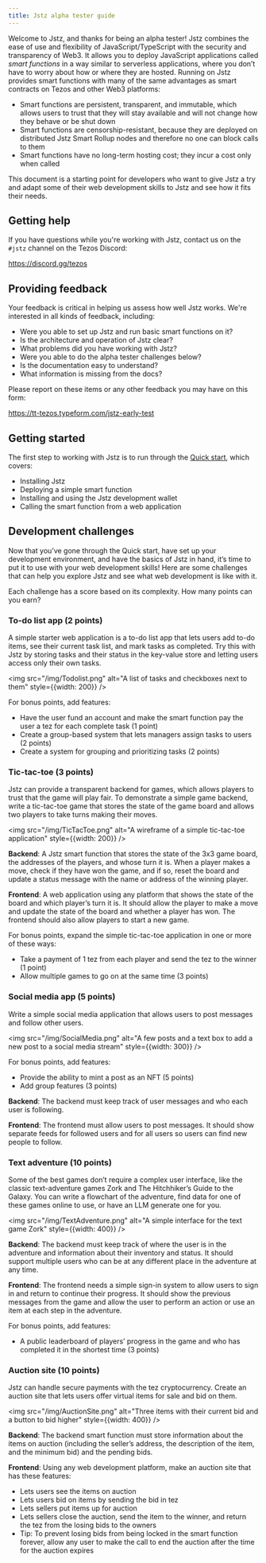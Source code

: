 ```yaml
---
title: Jstz alpha tester guide
---
```


Welcome to Jstz, and thanks for being an alpha tester! Jstz combines the ease of use and flexibility of JavaScript/TypeScript with the security and transparency of Web3.
It allows you to deploy JavaScript applications called _smart functions_ in a way similar to serverless applications, where you don’t have to worry about how or where they are hosted.
Running on Jstz provides smart functions with many of the same advantages as smart contracts on Tezos and other Web3 platforms:

- Smart functions are persistent, transparent, and immutable, which allows users to trust that they will stay available and will not change how they behave or be shut down
- Smart functions are censorship-resistant, because they are deployed on distributed Jstz Smart Rollup nodes and therefore no one can block calls to them
- Smart functions have no long-term hosting cost; they incur a cost only when called

This document is a starting point for developers who want to give Jstz a try and adapt some of their web development skills to Jstz and see how it fits their needs.

## Getting help

If you have questions while you're working with Jstz, contact us on the `#jstz` channel on the Tezos Discord:

https://discord.gg/tezos

## Providing feedback

Your feedback is critical in helping us assess how well Jstz works.
We're interested in all kinds of feedback, including:

- Were you able to set up Jstz and run basic smart functions on it?
- Is the architecture and operation of Jstz clear?
- What problems did you have working with Jstz?
- Were you able to do the alpha tester challenges below?
- Is the documentation easy to understand?
- What information is missing from the docs?

Please report on these items or any other feedback you may have on this form:

https://tt-tezos.typeform.com/jstz-early-test

## Getting started

The first step to working with Jstz is to run through the [Quick start](https://jstz.tezos.com/quick_start), which covers:

- Installing Jstz
- Deploying a simple smart function
- Installing and using the Jstz development wallet
- Calling the smart function from a web application

## Development challenges

Now that you’ve gone through the Quick start, have set up your development environment, and have the basics of Jstz in hand, it’s time to put it to use with your web development skills!
Here are some challenges that can help you explore Jstz and see what web development is like with it.

Each challenge has a score based on its complexity.
How many points can you earn?

### To-do list app (2 points)

A simple starter web application is a to-do list app that lets users add to-do items, see their current task list, and mark tasks as completed.
Try this with Jstz by storing tasks and their status in the key-value store and letting users access only their own tasks.

<img src="/img/Todolist.png" alt="A list of tasks and checkboxes next to them" style={{width: 200}} />

For bonus points, add features:

- Have the user fund an account and make the smart function pay the user a tez for each complete task (1 point)
- Create a group-based system that lets managers assign tasks to users (2 points)
- Create a system for grouping and prioritizing tasks (2 points)

### Tic-tac-toe (3 points)

Jstz can provide a transparent backend for games, which allows players to trust that the game will play fair.
To demonstrate a simple game backend, write a tic-tac-toe game that stores the state of the game board and allows two players to take turns making their moves.

<img src="/img/TicTacToe.png" alt="A wireframe of a simple tic-tac-toe application" style={{width: 200}} />

**Backend**: A Jstz smart function that stores the state of the 3x3 game board, the addresses of the players, and whose turn it is.
When a player makes a move, check if they have won the game, and if so, reset the board and update a status message with the name or address of the winning player.

**Frontend**: A web application using any platform that shows the state of the board and which player’s turn it is.
It should allow the player to make a move and update the state of the board and whether a player has won.
The frontend should also allow players to start a new game.

For bonus points, expand the simple tic-tac-toe application in one or more of these ways:

- Take a payment of 1 tez from each player and send the tez to the winner (1 point)
- Allow multiple games to go on at the same time (3 points)

### Social media app (5 points)

Write a simple social media application that allows users to post messages and follow other users.

<img src="/img/SocialMedia.png" alt="A few posts and a text box to add a new post to a social media stream" style={{width: 300}} />

For bonus points, add features:

- Provide the ability to mint a post as an NFT (5 points)
- Add group features (3 points)

**Backend**: The backend must keep track of user messages and who each user is following.

**Frontend**: The frontend must allow users to post messages.
It should show separate feeds for followed users and for all users so users can find new people to follow.

### Text adventure (10 points)

Some of the best games don’t require a complex user interface, like the classic text-adventure games Zork and The Hitchhiker’s Guide to the Galaxy.
You can write a flowchart of the adventure, find data for one of these games online to use, or have an LLM generate one for you.

<img src="/img/TextAdventure.png" alt="A simple interface for the text game Zork" style={{width: 400}} />

**Backend**: The backend must keep track of where the user is in the adventure and information about their inventory and status.
It should support multiple users who can be at any different place in the adventure at any time.

**Frontend**: The frontend needs a simple sign-in system to allow users to sign in and return to continue their progress.
It should show the previous messages from the game and allow the user to perform an action or use an item at each step in the adventure.

For bonus points, add features:

- A public leaderboard of players’ progress in the game and who has completed it in the shortest time (3 points)

### Auction site (10 points)

Jstz can handle secure payments with the tez cryptocurrency.
Create an auction site that lets users offer virtual items for sale and bid on them.

<img src="/img/AuctionSite.png" alt="Three items with their current bid and a button to bid higher" style={{width: 400}} />

**Backend**: The backend smart function must store information about the items on auction (including the seller’s address, the description of the item, and the minimum bid) and the pending bids.

**Frontend**: Using any web development platform, make an auction site that has these features:

- Lets users see the items on auction
- Lets users bid on items by sending the bid in tez
- Lets sellers put items up for auction
- Lets sellers close the auction, send the item to the winner, and return the tez from the losing bids to the owners
- Tip: To prevent losing bids from being locked in the smart function forever, allow any user to make the call to end the auction after the time for the auction expires
